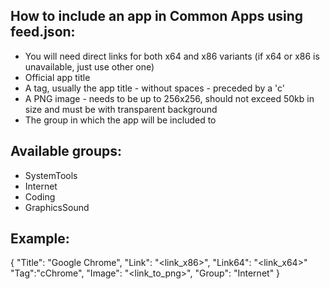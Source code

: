 ## How to include an app in Common Apps using feed.json: ##

* You will need direct links for both x64 and x86 variants (if x64 or x86 is unavailable, just use other one)
* Official app title
* A tag, usually the app title - without spaces - preceded by a 'c'
* A PNG image - needs to be up to 256x256, should not exceed 50kb in size and must be with transparent background
* The group in which the app will be included to

## Available groups: ##

* SystemTools
* Internet
* Coding
* GraphicsSound

## Example: ##

{
  "Title": "Google Chrome",
  "Link": "<link_x86>",
  "Link64": "<link_x64>"
  "Tag":"cChrome",
  "Image": "<link_to_png>",
  "Group": "Internet"
}